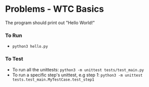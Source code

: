 # Problems - WTC Basics
The program should print out "Hello World!"

### To Run

* `python3 hello.py`

### To Test

* To run all the unittests: `python3 -m unittest tests/test_main.py`
* To run a specific step's unittest, e.g step *1*: `python3 -m unittest tests.test_main.MyTestCase.test_step1`

